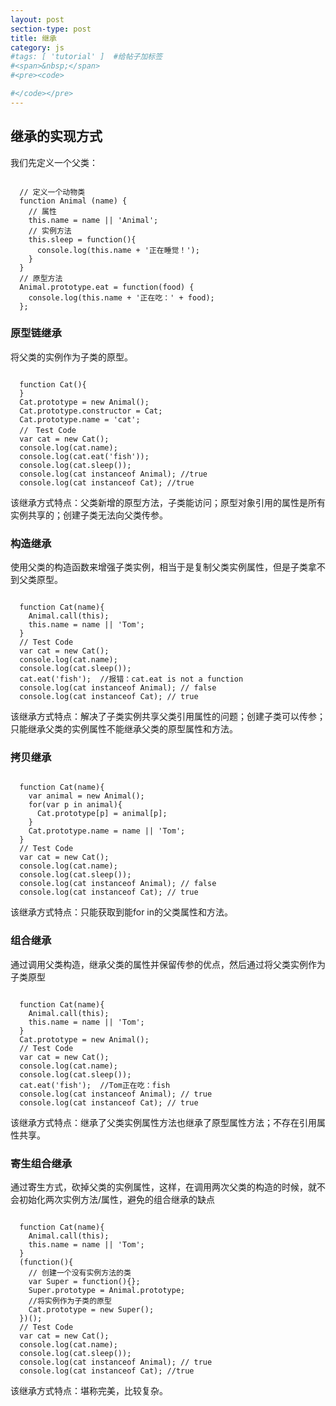```yaml
---
layout: post
section-type: post
title: 继承
category: js
#tags: [ 'tutorial' ]  #给帖子加标签
#<span>&nbsp;</span>
#<pre><code>

#</code></pre>
---
```


## 继承的实现方式

我们先定义一个父类：
<pre><code>
  // 定义一个动物类
  function Animal (name) {
    // 属性
    this.name = name || 'Animal';
    // 实例方法
    this.sleep = function(){
      console.log(this.name + '正在睡觉！');
    }
  }
  // 原型方法
  Animal.prototype.eat = function(food) {
    console.log(this.name + '正在吃：' + food);
  };
</code></pre>

### 原型链继承
将父类的实例作为子类的原型。
<pre><code>
  function Cat(){ 
  }
  Cat.prototype = new Animal();
  Cat.prototype.constructor = Cat;
  Cat.prototype.name = 'cat';
  //　Test Code
  var cat = new Cat();
  console.log(cat.name);
  console.log(cat.eat('fish'));
  console.log(cat.sleep());
  console.log(cat instanceof Animal); //true 
  console.log(cat instanceof Cat); //true
</code></pre>
该继承方式特点：父类新增的原型方法，子类能访问；原型对象引用的属性是所有实例共享的；创建子类无法向父类传参。

### 构造继承
使用父类的构造函数来增强子类实例，相当于是复制父类实例属性，但是子类拿不到父类原型。
<pre><code>
  function Cat(name){
    Animal.call(this);
    this.name = name || 'Tom';
  }
  // Test Code
  var cat = new Cat();
  console.log(cat.name);
  console.log(cat.sleep());
  cat.eat('fish');  //报错：cat.eat is not a function
  console.log(cat instanceof Animal); // false
  console.log(cat instanceof Cat); // true
</code></pre>
该继承方式特点：解决了子类实例共享父类引用属性的问题；创建子类可以传参；只能继承父类的实例属性不能继承父类的原型属性和方法。

### 拷贝继承
<pre><code>
  function Cat(name){
    var animal = new Animal();
    for(var p in animal){
      Cat.prototype[p] = animal[p];
    }
    Cat.prototype.name = name || 'Tom';
  }
  // Test Code
  var cat = new Cat();
  console.log(cat.name);
  console.log(cat.sleep());
  console.log(cat instanceof Animal); // false
  console.log(cat instanceof Cat); // true
</code></pre>
该继承方式特点：只能获取到能for in的父类属性和方法。

### 组合继承
通过调用父类构造，继承父类的属性并保留传参的优点，然后通过将父类实例作为子类原型
<pre><code>
  function Cat(name){
    Animal.call(this);
    this.name = name || 'Tom';
  }
  Cat.prototype = new Animal();
  // Test Code
  var cat = new Cat();
  console.log(cat.name);
  console.log(cat.sleep());
  cat.eat('fish');  //Tom正在吃：fish
  console.log(cat instanceof Animal); // true
  console.log(cat instanceof Cat); // true
</code></pre>
该继承方式特点：继承了父类实例属性方法也继承了原型属性方法；不存在引用属性共享。

### 寄生组合继承
通过寄生方式，砍掉父类的实例属性，这样，在调用两次父类的构造的时候，就不会初始化两次实例方法/属性，避免的组合继承的缺点
<pre><code>
  function Cat(name){
    Animal.call(this);
    this.name = name || 'Tom';
  }
  (function(){
    // 创建一个没有实例方法的类
    var Super = function(){};
    Super.prototype = Animal.prototype;
    //将实例作为子类的原型
    Cat.prototype = new Super();
  })();
  // Test Code
  var cat = new Cat();
  console.log(cat.name);
  console.log(cat.sleep());
  console.log(cat instanceof Animal); // true
  console.log(cat instanceof Cat); //true
</code></pre>
该继承方式特点：堪称完美，比较复杂。
